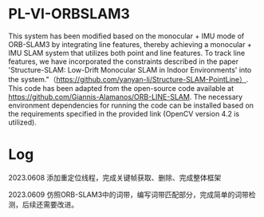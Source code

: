 # PL-VI-ORBSLAM3
This system has been modified based on the monocular + IMU mode of ORB-SLAM3 by integrating line features, thereby achieving a monocular + IMU SLAM system that utilizes both point and line features. 
To track line features, we have incorporated the constraints described in the paper 'Structure-SLAM: Low-Drift Monocular SLAM in Indoor Environments' into the system."（https://github.com/yanyan-li/Structure-SLAM-PointLine）.
This code has been adapted from the open-source code available at https://github.com/Giannis-Alamanos/ORB-LINE-SLAM. The necessary environment dependencies for running the code can be installed based on the requirements specified in the provided link (OpenCV version 4.2 is utilized).

# Log
2023.0608 添加重定位线程，完成关键帧获取、删除、完成整体框架

2023.0609 仿照ORB-SLAM3中的词带，编写词带匹配部分，完成简单的词带检测，后续还需要改进。

